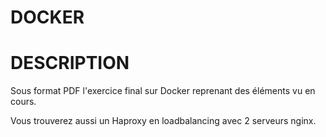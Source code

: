 # DOCKER

# DESCRIPTION

Sous format PDF l'exercice final sur Docker reprenant des éléments vu en cours.

Vous trouverez aussi un Haproxy en loadbalancing avec 2 serveurs nginx.
